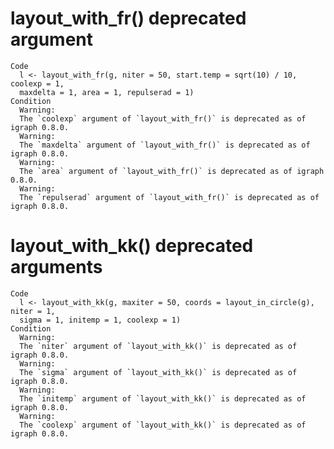# layout_with_fr() deprecated argument

    Code
      l <- layout_with_fr(g, niter = 50, start.temp = sqrt(10) / 10, coolexp = 1,
      maxdelta = 1, area = 1, repulserad = 1)
    Condition
      Warning:
      The `coolexp` argument of `layout_with_fr()` is deprecated as of igraph 0.8.0.
      Warning:
      The `maxdelta` argument of `layout_with_fr()` is deprecated as of igraph 0.8.0.
      Warning:
      The `area` argument of `layout_with_fr()` is deprecated as of igraph 0.8.0.
      Warning:
      The `repulserad` argument of `layout_with_fr()` is deprecated as of igraph 0.8.0.

# layout_with_kk() deprecated arguments

    Code
      l <- layout_with_kk(g, maxiter = 50, coords = layout_in_circle(g), niter = 1,
      sigma = 1, initemp = 1, coolexp = 1)
    Condition
      Warning:
      The `niter` argument of `layout_with_kk()` is deprecated as of igraph 0.8.0.
      Warning:
      The `sigma` argument of `layout_with_kk()` is deprecated as of igraph 0.8.0.
      Warning:
      The `initemp` argument of `layout_with_kk()` is deprecated as of igraph 0.8.0.
      Warning:
      The `coolexp` argument of `layout_with_kk()` is deprecated as of igraph 0.8.0.

